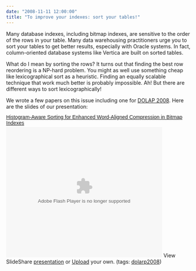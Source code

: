 ```yaml
---
date: "2008-11-11 12:00:00"
title: "To improve your indexes: sort your tables!"
---
```




Many database indexes, including bitmap indexes, are sensitive to the order of the rows in your table. Many data warehousing practitioners urge you to sort your tables to get better results, especially with Oracle systems. In fact, column-oriented database systems like Vertica are built on sorted tables.

What do I mean by sorting the rows? It turns out that finding the best row reordering is a NP-hard problem. You might as well use something cheap like lexicographical sort as a heuristic. Finding an equally scalable technique that work much better is probably impossible. Ah! But there are different ways to sort lexicographically!

We wrote a few papers on this issue including one for [DOLAP 2008](http://arxiv.org/abs/0808.2083). Here are the slides of our presentation:
<a style="font:14px Helvetica,Arial,Sans-serif;display:block;margin:12px 0 3px 0;text-decoration:underline;" title="Histogram-Aware Sorting for Enhanced Word-Aligned Compression in Bitmap Indexes" href="http://www.slideshare.net/lemire/histogramaware-sorting-for-enhanced-wordaligned-compression-in-bitmap-indexes-presentation?type=powerpoint">Histogram-Aware Sorting for Enhanced Word-Aligned Compression in Bitmap Indexes</a><object classid="clsid:d27cdb6e-ae6d-11cf-96b8-444553540000" width="425" height="355" codebase="http://download.macromedia.com/pub/shockwave/cabs/flash/swflash.cab#version=6,0,40,0"><param name="allowFullScreen" value="true" /><param name="allowScriptAccess" value="always" /><param name="src" value="http://static.slideshare.net/swf/ssplayer2.swf?doc=dolaphandout-1226428379721064-8&amp;stripped_title=histogramaware-sorting-for-enhanced-wordaligned-compression-in-bitmap-indexes-presentation" /><embed type="application/x-shockwave-flash" width="425" height="355" src="http://static.slideshare.net/swf/ssplayer2.swf?doc=dolaphandout-1226428379721064-8&amp;stripped_title=histogramaware-sorting-for-enhanced-wordaligned-compression-in-bitmap-indexes-presentation" allowscriptaccess="always" allowfullscreen="true"></embed></object>
View SlideShare <a style="text-decoration:underline;" title="View Histogram-Aware Sorting for Enhanced Word-Aligned Compression in Bitmap Indexes on SlideShare" href="http://www.slideshare.net/lemire/histogramaware-sorting-for-enhanced-wordaligned-compression-in-bitmap-indexes-presentation?type=powerpoint">presentation</a> or <a style="text-decoration:underline;" href="http://www.slideshare.net/upload?type=powerpoint">Upload</a> your own. (tags: <a style="text-decoration:underline;" href="http://slideshare.net/tag/dolarp2008">dolarp2008</a>)


